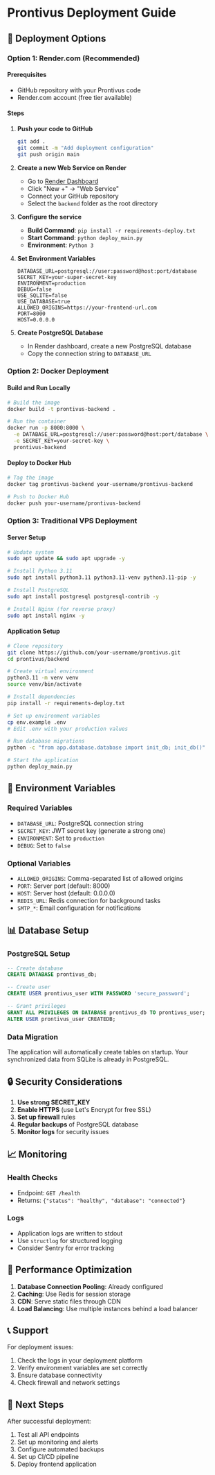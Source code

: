 # Prontivus Deployment Guide

## 🚀 Deployment Options

### Option 1: Render.com (Recommended)

#### Prerequisites
- GitHub repository with your Prontivus code
- Render.com account (free tier available)

#### Steps

1. **Push your code to GitHub**
   ```bash
   git add .
   git commit -m "Add deployment configuration"
   git push origin main
   ```

2. **Create a new Web Service on Render**
   - Go to [Render Dashboard](https://dashboard.render.com)
   - Click "New +" → "Web Service"
   - Connect your GitHub repository
   - Select the `backend` folder as the root directory

3. **Configure the service**
   - **Build Command**: `pip install -r requirements-deploy.txt`
   - **Start Command**: `python deploy_main.py`
   - **Environment**: `Python 3`

4. **Set Environment Variables**
   ```
   DATABASE_URL=postgresql://user:password@host:port/database
   SECRET_KEY=your-super-secret-key
   ENVIRONMENT=production
   DEBUG=false
   USE_SQLITE=false
   USE_DATABASE=true
   ALLOWED_ORIGINS=https://your-frontend-url.com
   PORT=8000
   HOST=0.0.0.0
   ```

5. **Create PostgreSQL Database**
   - In Render dashboard, create a new PostgreSQL database
   - Copy the connection string to `DATABASE_URL`

### Option 2: Docker Deployment

#### Build and Run Locally
```bash
# Build the image
docker build -t prontivus-backend .

# Run the container
docker run -p 8000:8000 \
  -e DATABASE_URL=postgresql://user:password@host:port/database \
  -e SECRET_KEY=your-secret-key \
  prontivus-backend
```

#### Deploy to Docker Hub
```bash
# Tag the image
docker tag prontivus-backend your-username/prontivus-backend

# Push to Docker Hub
docker push your-username/prontivus-backend
```

### Option 3: Traditional VPS Deployment

#### Server Setup
```bash
# Update system
sudo apt update && sudo apt upgrade -y

# Install Python 3.11
sudo apt install python3.11 python3.11-venv python3.11-pip -y

# Install PostgreSQL
sudo apt install postgresql postgresql-contrib -y

# Install Nginx (for reverse proxy)
sudo apt install nginx -y
```

#### Application Setup
```bash
# Clone repository
git clone https://github.com/your-username/prontivus.git
cd prontivus/backend

# Create virtual environment
python3.11 -m venv venv
source venv/bin/activate

# Install dependencies
pip install -r requirements-deploy.txt

# Set up environment variables
cp env.example .env
# Edit .env with your production values

# Run database migrations
python -c "from app.database.database import init_db; init_db()"

# Start the application
python deploy_main.py
```

## 🔧 Environment Variables

### Required Variables
- `DATABASE_URL`: PostgreSQL connection string
- `SECRET_KEY`: JWT secret key (generate a strong one)
- `ENVIRONMENT`: Set to `production`
- `DEBUG`: Set to `false`

### Optional Variables
- `ALLOWED_ORIGINS`: Comma-separated list of allowed origins
- `PORT`: Server port (default: 8000)
- `HOST`: Server host (default: 0.0.0.0)
- `REDIS_URL`: Redis connection for background tasks
- `SMTP_*`: Email configuration for notifications

## 📊 Database Setup

### PostgreSQL Setup
```sql
-- Create database
CREATE DATABASE prontivus_db;

-- Create user
CREATE USER prontivus_user WITH PASSWORD 'secure_password';

-- Grant privileges
GRANT ALL PRIVILEGES ON DATABASE prontivus_db TO prontivus_user;
ALTER USER prontivus_user CREATEDB;
```

### Data Migration
The application will automatically create tables on startup. Your synchronized data from SQLite is already in PostgreSQL.

## 🔒 Security Considerations

1. **Use strong SECRET_KEY**
2. **Enable HTTPS** (use Let's Encrypt for free SSL)
3. **Set up firewall** rules
4. **Regular backups** of PostgreSQL database
5. **Monitor logs** for security issues

## 📈 Monitoring

### Health Checks
- Endpoint: `GET /health`
- Returns: `{"status": "healthy", "database": "connected"}`

### Logs
- Application logs are written to stdout
- Use `structlog` for structured logging
- Consider Sentry for error tracking

## 🚀 Performance Optimization

1. **Database Connection Pooling**: Already configured
2. **Caching**: Use Redis for session storage
3. **CDN**: Serve static files through CDN
4. **Load Balancing**: Use multiple instances behind a load balancer

## 📞 Support

For deployment issues:
1. Check the logs in your deployment platform
2. Verify environment variables are set correctly
3. Ensure database connectivity
4. Check firewall and network settings

## 🎯 Next Steps

After successful deployment:
1. Test all API endpoints
2. Set up monitoring and alerts
3. Configure automated backups
4. Set up CI/CD pipeline
5. Deploy frontend application
